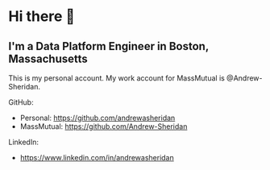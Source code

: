 # Hi there 👋

## I'm a Data Platform Engineer in Boston, Massachusetts
This is my personal account.
My work account for MassMutual is @Andrew-Sheridan.

GitHub:
- Personal: https://github.com/andrewasheridan
- MassMutual: https://github.com/Andrew-Sheridan

LinkedIn:
- https://www.linkedin.com/in/andrewasheridan


